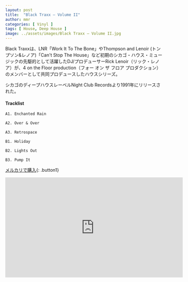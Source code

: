 ```yaml
---
layout: post
title:  "Black Traxx – Volume II"
author: mmr
categories: [ Vinyl ]
tags: [ House, Deep House ]
image: ../assets/images/Black Traxx – Volume II.jpg
---
```


Black Traxxは、LNR「Work It To The Bone」やThompson and Lenoir (トンプソン&レノア)「Can't Stop The House」など初期のシカゴ・ハウス・ミュージックの先駆的として活躍したDJ/プロデューサーRick Lenoir（リック・レノア）が、4 on the Floor production（フォー オン ザ フロア プロダクション）のメンバーとして共同プロデュースしたハウスシリーズ。

シカゴのディープハウスレーベルNight Club Recordsより1991年にリリースされた。

#### Tracklist
```md
A1. Enchanted Rain

A2. Over & Over

A3. Retrospace

B1. Holiday

B2. Lights Out

B3. Pump It
```

[メルカリで購入](https://jp.mercari.com/item/m90896178440?afid=6142608987){: .button1}

<iframe width="560" height="315" src="https://www.youtube.com/embed/NAZ7ADtHPlA?si=bghYYrRJynIf1Rs3" title="YouTube video player" frameborder="0" allow="accelerometer; autoplay; clipboard-write; encrypted-media; gyroscope; picture-in-picture; web-share" referrerpolicy="strict-origin-when-cross-origin" allowfullscreen></iframe>